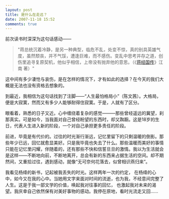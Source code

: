 ```yaml
---
layout: post
title: 是什么在走远？
date: 2007-11-18 15:52
comments: true
---
```

前次读书时深深为这句话感动——
<blockquote>"蒋总统沉着冷静，是另一种典型，临危不乱，处变不惊，真的别具英雄气度，虽然颓丧，并不气馁，遭逢巨难，而不感伤。变乱中思考并存之道，创伤里追寻复原契机，他似乎相信，上帝没有抛弃他的意思。（《<a href="http://book.douban.com/subject/3139355/">蒋经国传</a>》江南 著）"</blockquote>
这中间有多少凄怆与哀伤，是在怎样的情况下，才有如此的选择？在今天的我们大概是无法也没有资格去想象的。

到最近，我相信为这句话找到了注脚——“人生最怕格局小”（陈文茜）。大格局，便是大寂寞，然而又有多少人能够耐得住寂寞。于是，人就有了区分。

眼看着，熟悉的日子又近。心中缠绕着复杂的感觉———那些曾经遥远的冀望，刹那真实。可是如今，当我面对自己曾经盼望的东西时，却又踟蹰。这是18岁的生日，代表人生进入新的阶段，一个对自己承担更多责任的阶段。

前进，毕竟是有代价的。过往的时光渐行渐远，记忆里留下的只剩温暖的倒影。那些年少已远，回忆就愈显美好。只是我毕竟也失去了什么。那些温暖而美好的事情只能在记忆里闪耀，伴随着的，还有那些不快和信誓旦旦的激情。我以为生活就会是这样——不断地向前，不断地离开，总会有新的东西来占据生活的空间。却不期然间，又重拾过往，遇到感动，就像“无可奈何花落去，似曾相识燕归来”。

我看见杨绛的新书，记起被我丢失的时光。这样两年一次的约定， 在杨绛的心中，如今又在我的心中。当她用文字来面对时间的流逝，也为我，不经意间完整了人生。这是于我一部文学的价值，唤起我对往事的回忆， 也激起我对未来的渴望。我庆幸自己依然保有对美好事物的感动。我停在原地，看时光流走又回……
